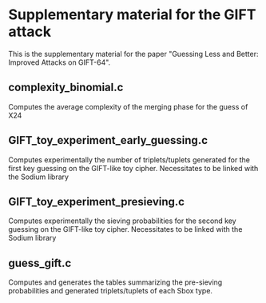 # Supplementary material for the GIFT attack

This is the supplementary material for the paper "Guessing Less and Better: Improved Attacks on GIFT-64".

## complexity_binomial.c 
Computes the average complexity of the merging phase for the guess of X24
## GIFT_toy_experiment_early_guessing.c
Computes experimentally the number of triplets/tuplets generated for the first key guessing on the GIFT-like toy cipher. Necessitates to be linked with the Sodium library
## GIFT_toy_experiment_presieving.c 
Computes experimentally the sieving probabilities for the second key guessing on the GIFT-like toy cipher. Necessitates to be linked with the Sodium library
## guess_gift.c 
Computes and generates the tables summarizing the pre-sieving probabilities and generated triplets/tuplets of each Sbox type.
